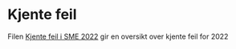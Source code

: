 # Kjente feil

Filen [Kjente feil i SME 2022](2023.05.25%20Kjente%20feil%20SME%202022.xlsx) gir en oversikt over kjente feil for 2022

